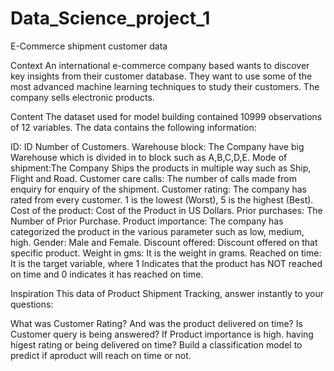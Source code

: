 # Data_Science_project_1
E-Commerce shipment customer data

Context
An international e-commerce company based wants to discover key insights from their customer database. They want to use some of the most advanced machine learning techniques to study their customers. The company sells electronic products.

Content
The dataset used for model building contained 10999 observations of 12 variables.
The data contains the following information:

ID: ID Number of Customers.
Warehouse block: The Company have big Warehouse which is divided in to block such as A,B,C,D,E.
Mode of shipment:The Company Ships the products in multiple way such as Ship, Flight and Road.
Customer care calls: The number of calls made from enquiry for enquiry of the shipment.
Customer rating: The company has rated from every customer. 1 is the lowest (Worst), 5 is the highest (Best).
Cost of the product: Cost of the Product in US Dollars.
Prior purchases: The Number of Prior Purchase.
Product importance: The company has categorized the product in the various parameter such as low, medium, high.
Gender: Male and Female.
Discount offered: Discount offered on that specific product.
Weight in gms: It is the weight in grams.
Reached on time: It is the target variable, where 1 Indicates that the product has NOT reached on time and 0 indicates it has reached on time.


Inspiration
This data of Product Shipment Tracking, answer instantly to your questions:

What was Customer Rating? And was the product delivered on time?
Is Customer query is being answered?
If Product importance is high. having higest rating or being delivered on time?
Build a classification model to predict if  aproduct will reach on time or not.

